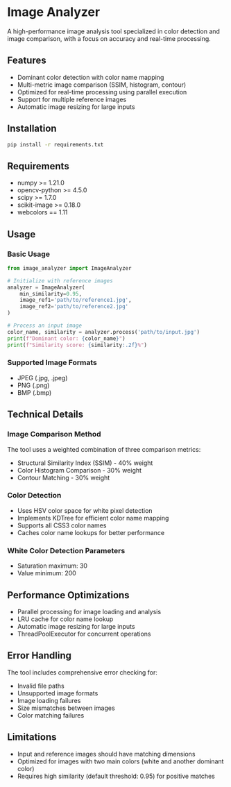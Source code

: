 # Image Analyzer

A high-performance image analysis tool specialized in color detection and image comparison, with a focus on accuracy and real-time processing.

## Features

- Dominant color detection with color name mapping
- Multi-metric image comparison (SSIM, histogram, contour)
- Optimized for real-time processing using parallel execution
- Support for multiple reference images
- Automatic image resizing for large inputs

## Installation

```bash
pip install -r requirements.txt
```

## Requirements

- numpy >= 1.21.0
- opencv-python >= 4.5.0
- scipy >= 1.7.0
- scikit-image >= 0.18.0
- webcolors == 1.11

## Usage

### Basic Usage

```python
from image_analyzer import ImageAnalyzer

# Initialize with reference images
analyzer = ImageAnalyzer(
    min_similarity=0.95,
    image_ref1='path/to/reference1.jpg',
    image_ref2='path/to/reference2.jpg'
)

# Process an input image
color_name, similarity = analyzer.process('path/to/input.jpg')
print(f"Dominant color: {color_name}")
print(f"Similarity score: {similarity:.2f}%")
```

### Supported Image Formats

- JPEG (.jpg, .jpeg)
- PNG (.png)
- BMP (.bmp)

## Technical Details

### Image Comparison Method

The tool uses a weighted combination of three comparison metrics:
- Structural Similarity Index (SSIM) - 40% weight
- Color Histogram Comparison - 30% weight
- Contour Matching - 30% weight

### Color Detection

- Uses HSV color space for white pixel detection
- Implements KDTree for efficient color name mapping
- Supports all CSS3 color names
- Caches color name lookups for better performance

### White Color Detection Parameters

- Saturation maximum: 30
- Value minimum: 200

## Performance Optimizations

- Parallel processing for image loading and analysis
- LRU cache for color name lookup
- Automatic image resizing for large inputs
- ThreadPoolExecutor for concurrent operations

## Error Handling

The tool includes comprehensive error checking for:
- Invalid file paths
- Unsupported image formats
- Image loading failures
- Size mismatches between images
- Color matching failures

## Limitations

- Input and reference images should have matching dimensions
- Optimized for images with two main colors (white and another dominant color)
- Requires high similarity (default threshold: 0.95) for positive matches